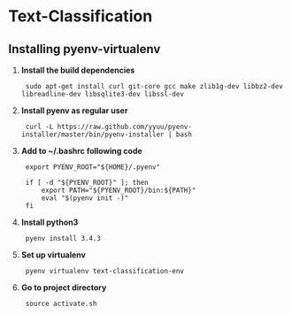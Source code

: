 # Text-Classification

## Installing pyenv-virtualenv

1. **Install the build dependencies**

        sudo apt-get install curl git-core gcc make zlib1g-dev libbz2-dev libreadline-dev libsqlite3-dev libssl-dev
        
2. **Install pyenv as regular user**

        curl -L https://raw.github.com/yyuu/pyenv-installer/master/bin/pyenv-installer | bash

3. **Add to ~/.bashrc following code**

        export PYENV_ROOT="${HOME}/.pyenv"
        
        if [ -d "${PYENV_ROOT}" ]; then
            export PATH="${PYENV_ROOT}/bin:${PATH}"
            eval "$(pyenv init -)"
        fi

4. **Install python3**

        pyenv install 3.4.3
        
5. **Set up virtualenv**

        pyenv virtualenv text-classification-env
        
6. **Go to project directory**
        
        source activate.sh
     
        